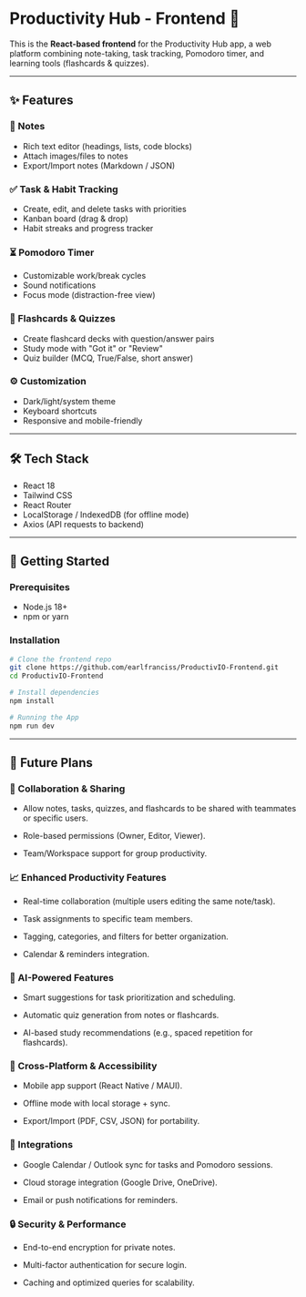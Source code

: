 # Productivity Hub - Frontend 📝

This is the **React-based frontend** for the Productivity Hub app, a web platform combining note-taking, task tracking, Pomodoro timer, and learning tools (flashcards & quizzes).

---

## ✨ Features

### 📝 Notes
- Rich text editor (headings, lists, code blocks)
- Attach images/files to notes
- Export/Import notes (Markdown / JSON)

### ✅ Task & Habit Tracking
- Create, edit, and delete tasks with priorities
- Kanban board (drag & drop)
- Habit streaks and progress tracker

### ⏳ Pomodoro Timer
- Customizable work/break cycles
- Sound notifications
- Focus mode (distraction-free view)

### 🧠 Flashcards & Quizzes
- Create flashcard decks with question/answer pairs
- Study mode with "Got it" or "Review"
- Quiz builder (MCQ, True/False, short answer)

### ⚙️ Customization
- Dark/light/system theme
- Keyboard shortcuts
- Responsive and mobile-friendly

---

## 🛠 Tech Stack
- React 18
- Tailwind CSS
- React Router
- LocalStorage / IndexedDB (for offline mode)
- Axios (API requests to backend)

---

## 🚀 Getting Started

### Prerequisites
- Node.js 18+
- npm or yarn

### Installation
```bash
# Clone the frontend repo
git clone https://github.com/earlfranciss/ProductivIO-Frontend.git
cd ProductivIO-Frontend

# Install dependencies
npm install

# Running the App
npm run dev

```

---

## 🚀 Future Plans
### 🔗 Collaboration & Sharing

- Allow notes, tasks, quizzes, and flashcards to be shared with teammates or specific users.

- Role-based permissions (Owner, Editor, Viewer).

- Team/Workspace support for group productivity.

### 📈 Enhanced Productivity Features

- Real-time collaboration (multiple users editing the same note/task).

- Task assignments to specific team members.

- Tagging, categories, and filters for better organization.

- Calendar & reminders integration.

### 🤖 AI-Powered Features

- Smart suggestions for task prioritization and scheduling.

- Automatic quiz generation from notes or flashcards.

- AI-based study recommendations (e.g., spaced repetition for flashcards).

### 📱 Cross-Platform & Accessibility

- Mobile app support (React Native / MAUI).

- Offline mode with local storage + sync.

- Export/Import (PDF, CSV, JSON) for portability.

### 🔌 Integrations

- Google Calendar / Outlook sync for tasks and Pomodoro sessions.

- Cloud storage integration (Google Drive, OneDrive).

- Email or push notifications for reminders.

### 🔒 Security & Performance

- End-to-end encryption for private notes.

- Multi-factor authentication for secure login.

- Caching and optimized queries for scalability.
